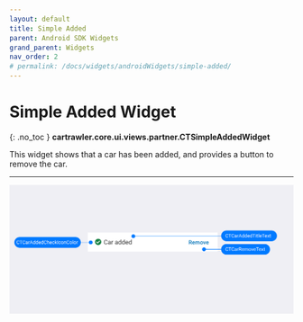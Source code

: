 ```yaml
---
layout: default
title: Simple Added
parent: Android SDK Widgets
grand_parent: Widgets
nav_order: 2
# permalink: /docs/widgets/androidWidgets/simple-added/
---
```


# Simple Added Widget
{: .no_toc }
<b>cartrawler.core.ui.views.partner.CTSimpleAddedWidget</b>

This widget shows that a car has been added, and provides a button to remove the car.

---

![](/uploads/Simple_Added_Generic_style.png)